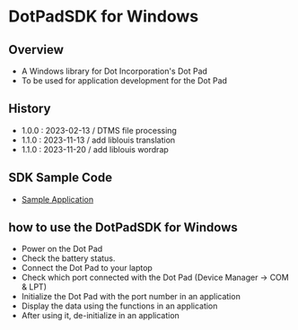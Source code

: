 # DotPadSDK for Windows

## Overview
* A Windows library for Dot Incorporation's Dot Pad
* To be used for application development for the Dot Pad

## History
* 1.0.0 : 2023-02-13 / DTMS file processing
* 1.1.0 : 2023-11-13 / add liblouis translation
* 1.1.0 : 2023-11-20 / add liblouis wordrap

## SDK Sample Code
* [Sample Application](https://github.com/dotincorp/dotpad-sample-code/tree/main/Windows)

## how to use the DotPadSDK for Windows
* Power on the Dot Pad
* Check the battery status.
* Connect the Dot Pad to your laptop
* Check which port connected with the Dot Pad (Device Manager -> COM & LPT)
* Initialize the Dot Pad with the port number in an application
* Display the data using the functions in an application
* After using it, de-initialize in an application
